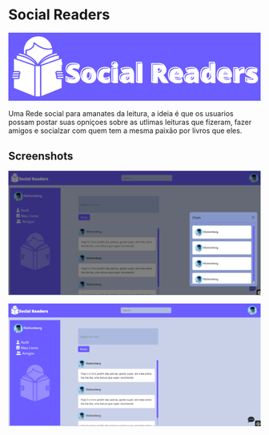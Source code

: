 
# Social Readers

![Logo](https://github.com/Kleitomberg/socialReaders/blob/main/public/assets/images/logo.png)



Uma Rede social para amanates da leitura, a ideia é que os usuarios possam postar suas opniçoes sobre as utlimas leituras que fizeram, fazer amigos e socialzar com quem tem a mesma paixão por livros que eles.


## Screenshots

![App Screenshot](https://github.com/Kleitomberg/socialReaders/blob/main/public/assets/images/Captura%20de%20tela%202022-08-04%20092206.png)

![App Screenshot](https://github.com/Kleitomberg/socialReaders/blob/main/public/assets/images/Captura%20de%20tela%202022-08-04%20092224.png)

